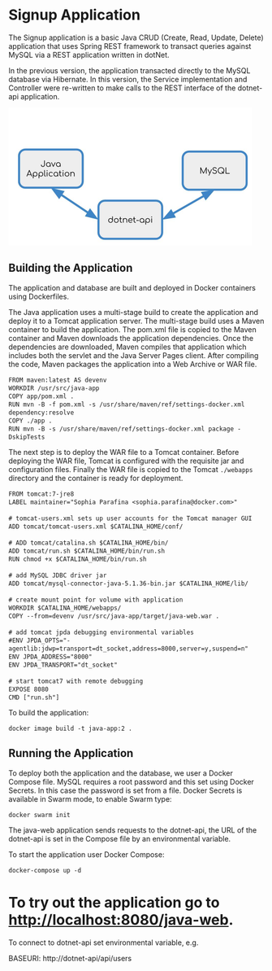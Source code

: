 # Signup Application

The Signup application is a basic Java CRUD (Create, Read, Update, Delete) application that uses Spring REST framework to transact queries against MySQL via a REST application written in dotNet.

In the previous version, the application transacted directly to the MySQL database via Hibernate. In this version, the Service implementation and Controller were re-written to make calls to the REST interface of the dotnet-api application.

<img src="images/architecture-v2.jpg"  width=480>

##  Building the Application

The application and database are built and deployed in Docker containers using Dockerfiles.

The Java application uses a multi-stage build to create the application and deploy it to a Tomcat application server. The multi-stage build uses a Maven container to build the application. The pom.xml file is copied to the Maven container and Maven downloads the application dependencies. Once the dependencies are downloaded, Maven compiles that application which includes both the servlet and the Java Server Pages client. After compiling the code, Maven packages the application into a Web Archive or WAR file.

```
FROM maven:latest AS devenv
WORKDIR /usr/src/java-app 
COPY app/pom.xml .
RUN mvn -B -f pom.xml -s /usr/share/maven/ref/settings-docker.xml dependency:resolve
COPY ./app .
RUN mvn -B -s /usr/share/maven/ref/settings-docker.xml package -DskipTests
```
The next step is to deploy the WAR file to a Tomcat container. Before deploying the WAR file, Tomcat is configured with the requisite jar and configuration files. Finally the WAR file is copied to the Tomcat `./webapps` directory and the container is ready for deployment.

```
FROM tomcat:7-jre8
LABEL maintainer="Sophia Parafina <sophia.parafina@docker.com>"

# tomcat-users.xml sets up user accounts for the Tomcat manager GUI
ADD tomcat/tomcat-users.xml $CATALINA_HOME/conf/

# ADD tomcat/catalina.sh $CATALINA_HOME/bin/
ADD tomcat/run.sh $CATALINA_HOME/bin/run.sh
RUN chmod +x $CATALINA_HOME/bin/run.sh

# add MySQL JDBC driver jar
ADD tomcat/mysql-connector-java-5.1.36-bin.jar $CATALINA_HOME/lib/

# create mount point for volume with application
WORKDIR $CATALINA_HOME/webapps/
COPY --from=devenv /usr/src/java-app/target/java-web.war .

# add tomcat jpda debugging environmental variables
#ENV JPDA_OPTS="-agentlib:jdwp=transport=dt_socket,address=8000,server=y,suspend=n"
ENV JPDA_ADDRESS="8000"
ENV JPDA_TRANSPORT="dt_socket"

# start tomcat7 with remote debugging
EXPOSE 8080
CMD ["run.sh"]
``` 

To build the application:
```
docker image build -t java-app:2 .
```

## Running the Application

To deploy both the application and the database, we user a Docker Compose file. MySQL requires a root password and this set using Docker Secrets. In this case the password is set from a file. Docker Secrets is available in Swarm mode, to enable Swarm type:
```
docker swarm init
```

The java-web application sends requests to the dotnet-api, the URL of the dotnet-api is set in the Compose file by an environmental variable.


To start the application user Docker Compose:
```
docker-compose up -d
```

To try out the application go to [http://localhost:8080/java-web](http://localhost:8080/java-web).
=======

To connect to dotnet-api set environmental variable, e.g.

BASEURI: http://dotnet-api/api/users
